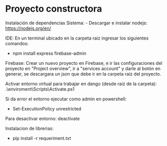 # Proyecto constructora
Instalación de dependencias Sistema: - Descargar e instalar nodejs: https://nodejs.org/en/

IDE:
En un terminal ubicado en la carpeta raiz ingresar los siguientes comandos:
 - npm install express firebase-admin

Firebase:
Crear un nuevo proyecto en Firebase, e ir las configuraciones del proyecto en "Project overview", ir a "services account" y darle al botón en generar, se descargara un json que debe ir en la carpeta raíz del proyecto.

Activar entorno virtual para trabajar en dango (desde raiz de la carpeta):
  .\enviroment\Scripts\Activate.ps1
  
  Si da error el entorno ejecutar como admin en powershell:
  - Set-ExecutionPolicy unrestricted

Para desactivar entorno:
   deactivate

Instalacion de librerias:
  - pip install -r requeriment.txt
